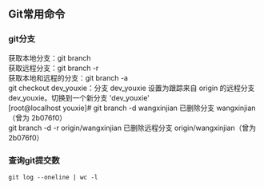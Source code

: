 ## Git常用命令

### git分支
获取本地分支：git branch  
获取远程分支：git branch -r  
获取本地和远程的分支：git branch -a  
git checkout dev_youxie：分支 dev_youxie 设置为跟踪来自 origin 的远程分支 dev_youxie。切换到一个新分支 'dev_youxie'  
[root@localhost youxie]# git branch -d wangxinjian
已删除分支 wangxinjian（曾为 2b076f0）  
git branch -d -r origin/wangxinjian
已删除远程分支 origin/wangxinjian（曾为 2b076f0）

### 查询git提交数 
```
git log --oneline | wc -l
```

